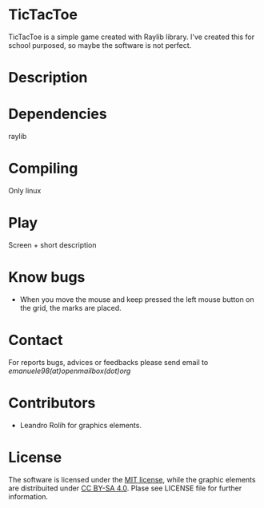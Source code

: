 # TicTacToe

TicTacToe is a simple game created with Raylib library. I've created this for school purposed, so maybe the software is not perfect.

# Description

# Dependencies

raylib

# Compiling

Only linux

# Play

Screen + short description

# Know bugs

* When you move the mouse and keep pressed the left mouse button on the grid, the marks are placed.

# Contact

For reports bugs, advices or feedbacks please send email to *emanuele98(at)openmailbox(dot)org*

# Contributors

* Leandro Rolih for graphics elements.

# License

The software is licensed under the [MIT license](https://opensource.org/licenses/MIT), while the graphic elements are distribuited under [CC BY-SA 4.0](https://creativecommons.org/licenses/by-sa/4.0/).
Plase see LICENSE file for further information.
